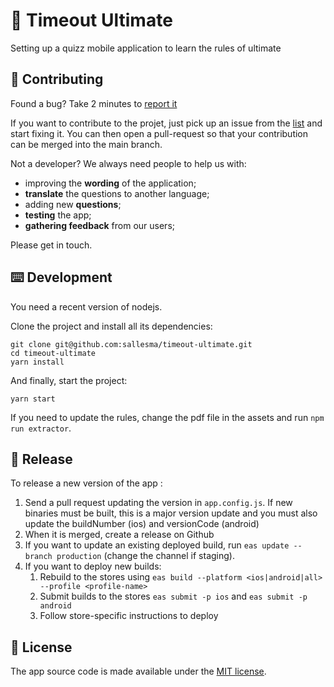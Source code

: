 # 🥏 Timeout Ultimate

Setting up a quizz mobile application to learn the rules of ultimate

## 👏 Contributing

Found a bug? Take 2 minutes to [report it](https://github.com/sallesma/timeout-ultimate/issues/new)

If you want to contribute to the projet, just pick up an issue from the [list](https://github.com/sallesma/timeout-ultimate/issues) and start fixing it. You can then open a pull-request so that your contribution can be merged into the main branch.

Not a developer? We always need people to help us with:

- improving the **wording** of the application;
- **translate** the questions to another language;
- adding new **questions**;
- **testing** the app;
- **gathering feedback** from our users;

Please get in touch.

## ⌨️ Development

You need a recent version of nodejs.

Clone the project and install all its dependencies:

```
git clone git@github.com:sallesma/timeout-ultimate.git
cd timeout-ultimate
yarn install
```

And finally, start the project:

```
yarn start
```

If you need to update the rules, change the pdf file in the assets and run `npm run extractor`.

## 🚀 Release

To release a new version of the app :

1. Send a pull request updating the version in `app.config.js`. If new binaries must be built, this is a major version update and you must also update the buildNumber (ios) and versionCode (android)
2. When it is merged, create a release on Github
3. If you want to update an existing deployed build, run `eas update --branch production` (change the channel if staging).
4. If you want to deploy new builds:
   1. Rebuild to the stores using `eas build --platform <ios|android|all> --profile <profile-name>`
   2. Submit builds to the stores `eas submit -p ios` and `eas submit -p android`
   3. Follow store-specific instructions to deploy

## 📜 License

The app source code is made available under the [MIT license](LICENSE).
